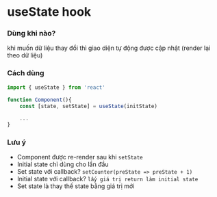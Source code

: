 # useState hook

### Dùng khi nào?
khi muốn dữ liệu thay đổi thì giao diện tự động được cập nhật
(render lại theo dữ liệu)

### Cách dùng

```jsx
import { useState } from 'react'

function Component(){
    const [state, setState] = useState(initState)

    ...
}
```

### Lưu ý
- Component được re-render sau khi `setState`
- Initial state chỉ dùng cho lần đầu
- Set state với callback? `setCounter(preState => preState + 1)`
- Initial state với callback? `lấy giá trị return làm initial state`
- Set state là thay thế state bằng giá trị mới
